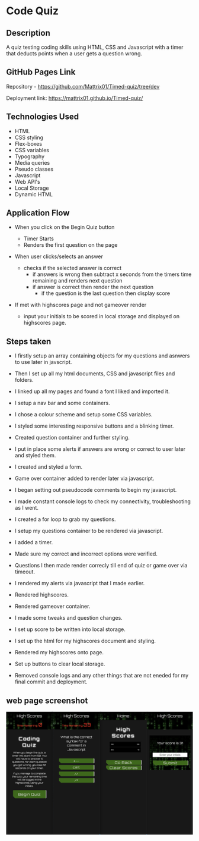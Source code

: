 # Code Quiz

## Description

A quiz testing coding skills using HTML, CSS and Javascript with a timer that deducts points when a user gets a question wrong.

## GitHub Pages Link

Repository - https://github.com/Mattrix01/Timed-quiz/tree/dev

Deployment link: https://mattrix01.github.io/Timed-quiz/

## Technologies Used

- HTML
- CSS styling
- Flex-boxes
- CSS variables
- Typography
- Media queries
- Pseudo classes
- Javascript
- Web API's
- Local Storage
- Dynamic HTML

## Application Flow

- When you click on the Begin Quiz button

  - Timer Starts
  - Renders the first question on the page

- When user clicks/selects an answer
  - checks if the selected answer is correct
    - if answers is wrong then subtract x seconds from the timers time remaining and renders next question
    - if answer is correct then render the next question
      - if the question is the last question then display score
- If met with highscores page and not gameover render
  - input your initials to be scored in local storage and displayed on highscores page.

## Steps taken

- I firstly setup an array containing objects for my questions and asnwers to use later in javscript.

- Then I set up all my html documents, CSS and javascript files and folders.

- I linked up all my pages and found a font I liked and imported it.

- I setup a nav bar and some containers.

- I chose a colour scheme and setup some CSS variables.

- I styled some interesting responsive buttons and a blinking timer.

- Created question container and further styling.

- I put in place some alerts if answers are wrong or correct to user later and styled them.

- I created and styled a form.

- Game over container added to render later via javascript.

- I began setting out pseudocode comments to begin my javascript.

- I made constant console logs to check my connectivity, troubleshooting as I went.

- I created a for loop to grab my questions.

- I setup my questions container to be rendered via javascript.

- I added a timer.

- Made sure my correct and incorrect options were verified.

- Questions I then made render correcly till end of quiz or game over via timeout.

- I rendered my alerts via javascript that I made earlier.

- Rendered highscores.

- Rendered gameover container.

- I made some tweaks and question changes.

- I set up score to be written into local storage.

- I set up the html for my highscores document and styling.

- Rendered my highscores onto page.

- Set up buttons to clear local storage.

- Removed console logs and any other things that are not eneded for my final commit and deployment.

## web page screenshot

![webpage screenshot](assets/code-quiz-mobile-screenshots.jpg)
